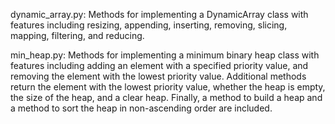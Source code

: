 dynamic_array.py:
Methods for implementing a DynamicArray class with features
including resizing, appending, inserting, removing, slicing,
mapping, filtering, and reducing.

min_heap.py:
Methods for implementing a minimum binary heap class with features
including adding an element with a specified priority value,
and removing the element with the lowest priority value.
Additional methods return the element with the lowest
priority value, whether the heap is empty, the size of the heap,
and a clear heap. Finally, a method to build a heap and a method to
sort the heap in non-ascending order are included.
